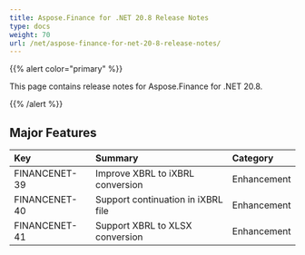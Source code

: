 ```yaml
---
title: Aspose.Finance for .NET 20.8 Release Notes
type: docs
weight: 70
url: /net/aspose-finance-for-net-20-8-release-notes/
---
```


{{% alert color="primary" %}}

This page contains release notes for Aspose.Finance for .NET 20.8.

{{% /alert %}}

## Major Features

|**Key**|**Summary**|**Category**|
| :- | :- | :- |
|FINANCENET-39|Improve XBRL to iXBRL conversion|Enhancement|
|FINANCENET-40|Support continuation in iXBRL file|Enhancement|
|FINANCENET-41|Support XBRL to XLSX conversion|Enhancement|
